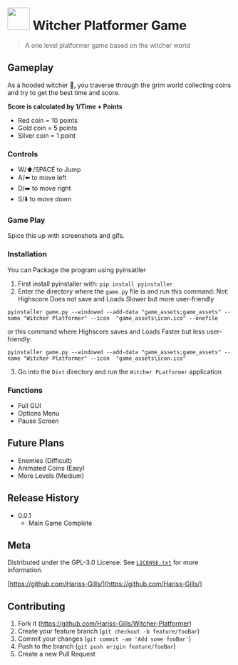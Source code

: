 # <img src="witcher-platformer/project_files/game_assets/icon.ico" width="50" height="50"/> Witcher Platformer Game
> A one level platformer game based on the witcher world

## Gameplay
As a hooded witcher 🐺, you traverse through the grim world collecting coins and try to get the best time and score.

**Score is calculated by 1/Time + Points**
* Red coin = 10 points
* Gold coin = 5 points
* Silver coin = 1 point
### Controls

- W/⬆️/SPACE to Jump
- A/⬅️ to move left
- D/➡️ to move right
- S/⬇️ to move down

### Game Play

Spice this up with screenshots and gifs.

### Installation

You can Package the program using pyinsatller

1. First install pyinstaller with:
```pip install pyinstaller```
2. Enter the directory where the `game.py` file is and run this command:
Not: Highscore Does not save and Loads Slower but more user-friendly
```
pyinstaller game.py --windowed --add-data "game_assets;game_assets" --name "Witcher Platformer" --icon  "game_assets\icon.ico" --onefile

``` 

or this command where Highscore saves and Loads Faster but less user-friendly:

```
pyinstaller game.py --windowed --add-data "game_assets;game_assets" --name "Witcher Platformer" --icon  "game_assets\icon.ico"

```


3. Go into the `Dist` directory and run the `Witcher PLatformer` application


### Functions

* Full GUI
* Options Menu
* Pause Screen

## Future Plans

* Enemies (Difficult)
* Animated Coins (Easy)
* More Levels (Medium)

## Release History

* 0.0.1
    * Main Game Complete

## Meta

Distributed under the GPL-3.0 License. See [``LICENSE.txt``](/LICENSE.txt) for more information.

[https://github.com/Hariss-Gills/](https://github.com/Hariss-Gills/)

## Contributing

1. Fork it (<https://github.com/Hariss-Gills/Witcher-Platformer>)
2. Create your feature branch (`git checkout -b feature/fooBar`)
3. Commit your changes (`git commit -am 'Add some fooBar'`)
4. Push to the branch (`git push origin feature/fooBar`)
5. Create a new Pull Request

<!-- Markdown link & img dfn's -->
[icon-image]: <img src="witcher-platformer/project_files/game_assets/icon.ico" width="100" height="100" />
[npm-url]: https://npmjs.org/package/datadog-metrics
[npm-downloads]: https://img.shields.io/npm/dm/datadog-metrics.svg?style=flat-square
[travis-image]: https://img.shields.io/travis/dbader/node-datadog-metrics/master.svg?style=flat-square
[travis-url]: https://travis-ci.org/dbader/node-datadog-metrics
[wiki]: https://github.com/yourname/yourproject/wiki
